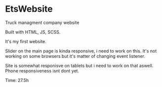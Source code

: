 # EtsWebsite
Truck managment company website

Built with HTML, JS, SCSS.

It's my first website.

Slider on the main page is kinda responsive, i need to work on this. It's not working on some browsers but it's matter of changing event listener.

Site is somewhat responisve on tablets but i need to work on that aswell. Phone responsiveness isnt dont yet.

Time: 27.5h
